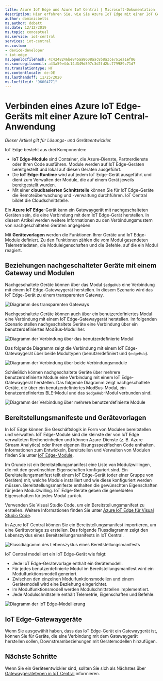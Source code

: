 ```yaml
---
title: Azure IoT Edge und Azure IoT Central | Microsoft-Dokumentation
description: Hier erfahren Sie, wie Sie Azure IoT Edge mit einer IoT Central-Anwendung verwenden.
author: dominicbetts
ms.author: dobett
ms.date: 12/12/2019
ms.topic: conceptual
ms.service: iot-central
services: iot-central
ms.custom:
- device-developer
- iot-edge
ms.openlocfilehash: 4c4248246be845aa8608aac8b8a3ce761ea1ef86
ms.sourcegitcommit: a43a59e44c14d349d597c3d2fd2bc779989c71d7
ms.translationtype: HT
ms.contentlocale: de-DE
ms.lasthandoff: 11/25/2020
ms.locfileid: "96004771"
---
```

# <a name="connect-azure-iot-edge-devices-to-an-azure-iot-central-application"></a>Verbinden eines Azure IoT Edge-Geräts mit einer Azure IoT Central-Anwendung

*Dieser Artikel gilt für Lösungs- und Geräteentwickler.*

IoT Edge besteht aus drei Komponenten:

* **IoT Edge-Module** sind Container, die Azure-Dienste, Partnerdienste oder Ihren Code ausführen. Module werden auf IoT Edge-Geräten bereitgestellt und lokal auf diesen Geräten ausgeführt.
* Die **IoT Edge-Runtime** wird auf jedem IoT Edge-Gerät ausgeführt und dient zum Verwalten der Module, die auf einem Gerät jeweils bereitgestellt wurden.
* Mit einer **cloudbasierten Schnittstelle** können Sie für IoT Edge-Geräte die Remoteüberwachung und -verwaltung durchführen. IoT Central bildet die Cloudschnittstelle.

Ein **Azure IoT Edge**-Gerät kann ein Gatewaygerät mit nachgeschalteten Geräten sein, die eine Verbindung mit dem IoT Edge-Gerät herstellen. In diesem Artikel werden weitere Informationen zu den Verbindungsmustern von nachgeschalteten Geräten angegeben.

Mit **Gerätevorlagen** werden die Funktionen Ihrer Geräte und IoT Edge-Module definiert. Zu den Funktionen zählen die vom Modul gesendeten Telemetriedaten, die Moduleigenschaften und die Befehle, auf die ein Modul reagiert.

## <a name="downstream-device-relationships-with-a-gateway-and-modules"></a>Beziehungen nachgeschalteter Geräte mit einem Gateway und Modulen

Nachgeschaltete Geräte können über das Modul `$edgeHub` eine Verbindung mit einem IoT Edge-Gatewaygerät herstellen. In diesem Szenario wird das IoT Edge-Gerät zu einem transparenten Gateway.

![Diagramm des transparenten Gateways](./media/concepts-iot-edge/gateway-transparent.png)

Nachgeschaltete Geräte können auch über ein benutzerdefiniertes Modul eine Verbindung mit einem IoT Edge-Gatewaygerät herstellen. Im folgenden Szenario stellen nachgeschaltete Geräte eine Verbindung über ein benutzerdefiniertes ModBus-Modul her.

![Diagramm der Verbindung über das benutzerdefinierte Modul](./media/concepts-iot-edge/gateway-module.png)

Das folgende Diagramm zeigt die Verbindung mit einem IoT Edge-Gatewaygerät über beide Modultypen (benutzerdefiniert und `$edgeHub`).  

![Diagramm der Verbindung über beide Verbindungsmodule](./media/concepts-iot-edge/gateway-module-transparent.png)

Schließlich können nachgeschaltete Geräte über mehrere benutzerdefinierte Module eine Verbindung mit einem IoT Edge-Gatewaygerät herstellen. Das folgende Diagramm zeigt nachgeschaltete Geräte, die über ein benutzerdefiniertes ModBus-Modul, ein benutzerdefiniertes BLE-Modul und das `$edgeHub`-Modul verbunden sind. 

![Diagramm der Verbindung über mehrere benutzerdefinierte Module](./media/concepts-iot-edge/gateway-module2-transparent.png)

## <a name="deployment-manifests-and-device-templates"></a>Bereitstellungsmanifeste und Gerätevorlagen

In IoT Edge können Sie Geschäftslogik in Form von Modulen bereitstellen und verwalten. IoT Edge-Module sind die kleinste der von IoT Edge verwalteten Recheneinheiten und können Azure-Dienste (z. B. Azure Stream Analytics) oder Ihren eigenen lösungsspezifischen Code enthalten. Informationen zum Entwickeln, Bereitstellen und Verwalten von Modulen finden Sie unter [IoT Edge-Module](../../iot-edge/iot-edge-modules.md).

Im Grunde ist ein Bereitstellungsmanifest eine Liste von Modulzwillingen, die mit den gewünschten Eigenschaften konfiguriert sind. Ein Bereitstellungsmanifest teilt einem IoT Edge-Gerät (oder einer Gruppe von Geräten) mit, welche Module installiert und wie diese konfiguriert werden müssen. Bereitstellungsmanifeste enthalten die gewünschten Eigenschaften für jeden Modulzwilling. IoT Edge-Geräte geben die gemeldeten Eigenschaften für jedes Modul zurück.

Verwenden Sie Visual Studio Code, um ein Bereitstellungsmanifest zu erstellen. Weitere Informationen finden Sie unter [Azure IoT Edge für Visual Studio Code](https://marketplace.visualstudio.com/items?itemName=vsciot-vscode.azure-iot-edge).

In Azure IoT Central können Sie ein Bereitstellungsmanifest importieren, um eine Gerätevorlage zu erstellen. Das folgende Flussdiagramm zeigt den Lebenszyklus eines Bereitstellungsmanifests in IoT Central.

![Flussdiagramm des Lebenszyklus eines Bereitstellungsmanifests](./media/concepts-iot-edge/dmflow.png)

IoT Central modelliert ein IoT Edge-Gerät wie folgt:

* Jede IoT Edge-Gerätevorlage enthält ein Gerätemodell.
* Für jedes benutzerdefinierte Modul im Bereitstellungsmanifest wird ein Modulfunktionsmodell generiert.
* Zwischen den einzelnen Modulfunktionsmodellen und einem Gerätemodell wird eine Beziehung eingerichtet.
* Im Modulfunktionsmodell werden Modulschnittstellen implementiert.
* Jede Modulschnittstelle enthält Telemetrie, Eigenschaften und Befehle.

![Diagramm der IoT Edge-Modellierung](./media/concepts-iot-edge/edgemodelling.png)

## <a name="iot-edge-gateway-devices"></a>IoT Edge-Gatewaygeräte

Wenn Sie ausgewählt haben, dass das IoT Edge-Gerät ein Gatewaygerät ist, können Sie für Geräte, die eine Verbindung mit dem Gatewaygerät herstellen sollen, Downstreambeziehungen mit Gerätemodellen hinzufügen.

## <a name="next-steps"></a>Nächste Schritte

Wenn Sie ein Geräteentwickler sind, sollten Sie sich als Nächstes über [Gatewaygerätetypen in IoT Central](./tutorial-define-gateway-device-type.md) informieren.
